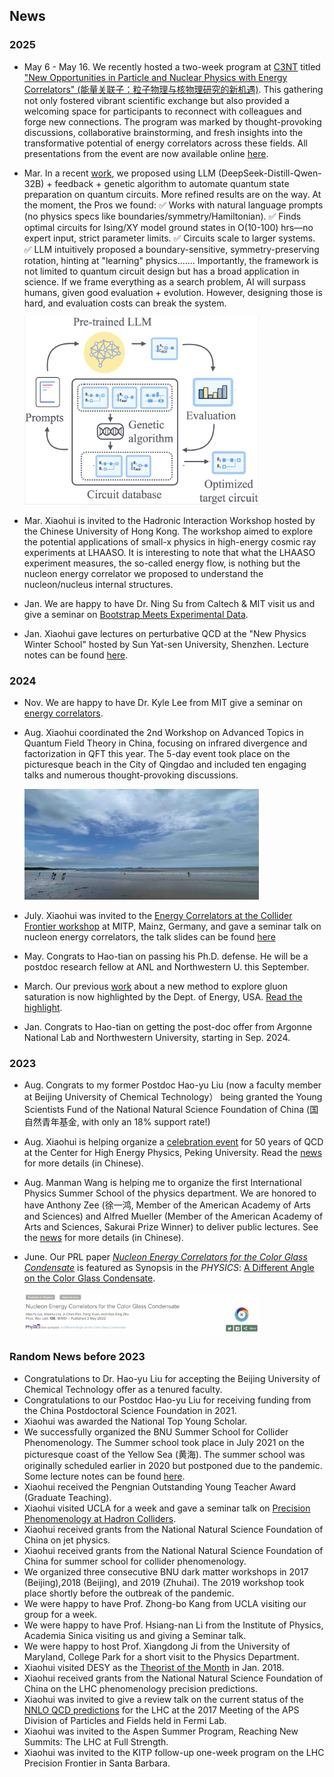 ## News
### 2025
- May 6 - May 16. We recently hosted a two-week program at [C3NT](https://c3nt.ccnu.edu.cn/) titled ["New Opportunities in Particle and Nuclear Physics with Energy Correlators" (能量关联子：粒子物理与核物理研究的新机遇)](https://indico.ihep.ac.cn/event/24880/). This gathering not only fostered vibrant scientific exchange but also provided a welcoming space for participants to reconnect with colleagues and forge new connections. The program was marked by thought-provoking discussions, collaborative brainstorming, and fresh insights into the transformative potential of energy correlators across these fields.
All presentations from the event are now available online [here](https://indico.ihep.ac.cn/event/24880/timetable/#20250505).

- Mar. In a recent [work](http://arxiv.org/abs/2505.06347), we proposed using LLM (DeepSeek-Distill-Qwen-32B) + feedback + genetic algorithm to automate quantum state preparation on quantum circuits. More refined results are on the way. At the moment, the Pros we found:
 ✅ Works with natural language prompts (no physics specs like boundaries/symmetry/Hamiltonian).
 ✅ Finds optimal circuits for Ising/XY model ground states in O(10-100) hrs—no expert input, strict parameter  limits.
 ✅ Circuits scale to larger systems.
 ✅ LLM intuitively proposed a boundary-sensitive, symmetry-preserving rotation, hinting at "learning" physics.......
 Importantly, the framework is not limited to quantum circuit design but has a broad application in science.  If we frame everything as a search problem, AI will surpass humans, given good evaluation + evolution. However, designing those is hard, and evaluation costs can break the system.

    <img src="./workflow.png" width="375" height="300"> 

  
- Mar. Xiaohui is invited to the Hadronic Interaction Workshop hosted by the Chinese University of Hong Kong. The workshop aimed to explore the potential applications of small-x physics in high-energy cosmic ray experiments at LHAASO. It is interesting to note that what the LHAASO experiment measures, the so-called energy flow, is nothing but the nucleon energy correlator we proposed to understand the nucleon/nucleus internal structures. 

- Jan.  We are happy to have Dr. Ning Su from Caltech & MIT visit us and give a seminar on [Bootstrap Meets Experimental Data](https://multiscale.bnu.edu.cn/xsbg/51e3c055679a44f0b96e717aaa50569c.htm).

- Jan. Xiaohui gave lectures on perturbative QCD at the "New Physics Winter School" hosted by Sun Yat-sen University, Shenzhen. Lecture notes can be found [here](https://l-x-x.github.io/teaching/). 
  
### 2024
- Nov. We are happy to have Dr. Kyle Lee from MIT give a seminar on [energy correlators](https://physics.bnu.edu.cn/docs/2024-10/d6ced4a28fa44e29bf068f284354b89d.pdf).
  
- Aug. Xiaohui coordinated the 2nd Workshop on Advanced Topics in Quantum Field Theory in China, focusing on infrared divergence and factorization in QFT this year. The 5-day event took place on the picturesque beach in the City of Qingdao and included ten engaging talks and numerous thought-provoking discussions.
  
  <img src="./IMG_8668-1.jpg" width="375" height="177">
 
- July. Xiaohui was invited to the [Energy Correlators at the Collider Frontier workshop](https://indico.mitp.uni-mainz.de/event/358/overview) at MITP, Mainz, Germany, and gave a seminar talk on nucleon energy correlators, the talk slides can be found [here](https://indico.mitp.uni-mainz.de/event/358/contributions/5004/attachments/3607/4681/neec-eccf.pdf)
   
- May. Congrats to Hao-tian on passing his Ph.D. defense. He will be a postdoc research fellow at ANL and Northwestern U. this September.
  
- March. Our previous [work](https://journals.aps.org/prl/abstract/10.1103/PhysRevLett.130.181901) about a new method to explore gluon saturation is now highlighted by the Dept. of Energy, USA. [Read the highlight](https://science.osti.gov/np/Highlights/2024/3e).
  
- Jan. Congrats to Hao-tian on getting the post-doc offer from Argonne National Lab and Northwestern University, starting in Sep. 2024.
  
### 2023
- Aug. Congrats to my former Postdoc Hao-yu Liu (now a faculty member at Beijing University of Chemical Technology）
  being granted the Young Scientists Fund of the National Natural Science Foundation of China (国自然青年基金, with only an 18% support rate!)

- Aug. Xiaohui is helping organize a [celebration event](https://indico.ihep.ac.cn/event/19797/) for 50 years of QCD at the Center for High Energy Physics, Peking University. Read the [news](https://rchep.pku.edu.cn/info/1034/1200.htm) for more details (in Chinese). 
  
- Aug. Manman Wang is helping me to organize the first International Physics Summer School of the physics department. We are honored to have Anthony Zee (徐一鸿, Member of the American Academy of Arts and Sciences) and Alfred Mueller (Member of the American Academy of Arts and Sciences, Sakurai Prize Winner) to deliver public lectures. See the [news](https://news.bnu.edu.cn/zx/zhxw/a3062beb4e5348a681e6c30935719363.htm) for more details (in Chinese).

- June. Our PRL paper *[Nucleon Energy Correlators for the Color Glass Condensate](https://journals.aps.org/prl/abstract/10.1103/PhysRevLett.130.181901)* is featured as Synopsis in the *PHYSICS*: [A Different Angle on the Color Glass Condensate](https://physics.aps.org/articles/v16/s89).

    <img src="./cgc.jpg" width="375" height="67"> 


### Random News before 2023 
- Congratulations to Dr. Hao-yu Liu for accepting the Beijing University of Chemical Technology offer as a tenured faculty.
- Congratulations to our Postdoc Hao-yu Liu for receiving funding from the China Postdoctoral Science Foundation in 2021.
- Xiaohui was awarded the National Top Young Scholar.
- We successfully organized the BNU Summer School for Collider Phenomenology. The Summer school took place in July 2021 on the picturesque coast of the Yellow Sea (黄海). The summer school was originally scheduled earlier in 2020 but postponed due to the pandemic. Some lecture notes can be found [here](https://indico.ihep.ac.cn/event/11211/timetable/#20210705). 
- Xiaohui received the Pengnian Outstanding Young Teacher Award (Graduate Teaching).
- Xiaohui visited UCLA for a week and gave a seminar talk on [Precision Phenomenology at Hadron Colliders](https://nuclear.physics.ucla.edu/sites/default/files/xiaohui-liu.pdf). 
- Xiaohui received grants from the National Natural Science Foundation of China on jet physics.
- Xiaohui received grants from the National Natural Science Foundation of China for summer school for collider phenomenology.
- We organized three consecutive BNU dark matter workshops in 2017 (Beijing),2018 (Beijing), and 2019 (Zhuhai). The 2019 workshop took place shortly before the outbreak of the pandemic. 
- We were happy to have Prof. Zhong-bo Kang from UCLA visiting our group for a week.
- We were happy to have Prof. Hsiang-nan Li from the Institute of Physics, Academia Sinica visiting us and giving a Seminar talk.
- We were happy to host Prof. Xiangdong Ji from the University of Maryland, College Park for a short visit to the Physics Department.
- Xiaohui visited DESY as the [Theorist of the Month](https://www.terascale.de/research_topics/rt1_physics_analysis/analysis_centre/theorist_of_the_month/) in Jan. 2018.
- Xiaohui received grants from the National Natural Science Foundation of China on the LHC phenomenology precision predictions.
- Xiaohui was invited to give a review talk on the current status of the [NNLO QCD predictions](https://indico.fnal.gov/event/11999/contributions/11441/attachments/7400/9502/dpf2017.pdf) for the LHC at the 2017 Meeting of the APS Division of Particles and Fields held in Fermi Lab.
- Xiaohui was invited to the Aspen Summer Program, Reaching New Summits: The LHC at Full Strength. 
- Xiaohui was invited to the KITP follow-up one-week program on the LHC Precision Frontier in Santa Barbara. 
